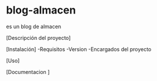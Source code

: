 # blog-almacen
es un blog de almacen

[Descripción del proyecto]

[Instalación]
-Requisitos
-Version
-Encargados del proyecto

[Uso]

[Documentacion ]
